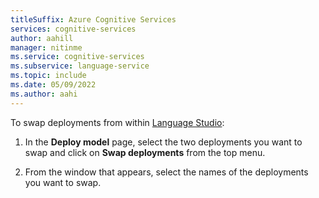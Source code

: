 ```yaml
---
titleSuffix: Azure Cognitive Services
services: cognitive-services
author: aahill
manager: nitinme
ms.service: cognitive-services
ms.subservice: language-service
ms.topic: include
ms.date: 05/09/2022
ms.author: aahi
---
```


To swap deployments from within [Language Studio](https://aka.ms/laguageStudio):

1. In the **Deploy model** page, select the two deployments you want to swap and click on **Swap deployments** from the top menu. 

2. From the window that appears, select the names of the deployments you want to swap.

    <!--:::image type="content" source="../../media/swap-deployment.png" alt-text="A screenshot showing a swapped deployment in Language Studio." lightbox="../media/swap-deployment.png":::-->

